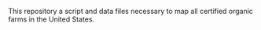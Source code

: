 This repository a script and data files necessary to map all certified organic farms in the United States.